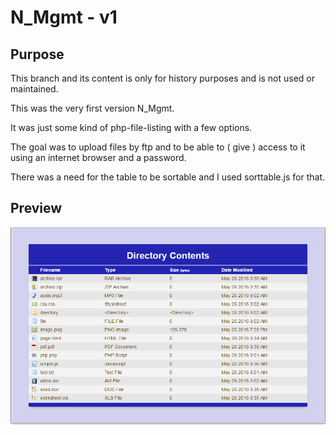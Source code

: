 # N_Mgmt - v1

## Purpose

This branch and its content is only for history purposes and is not used or maintained.

This was the very first version N_Mgmt.

It was just some kind of php-file-listing with a few options.

The goal was to upload files by ftp and to be able to ( give ) access to it using an internet browser and a password.

There was a need for the table to be sortable and I used sorttable.js for that.

## Preview
![alt tag](https://raw.githubusercontent.com/NTakit/N_Mgmt/_old_v1/preview.png)
